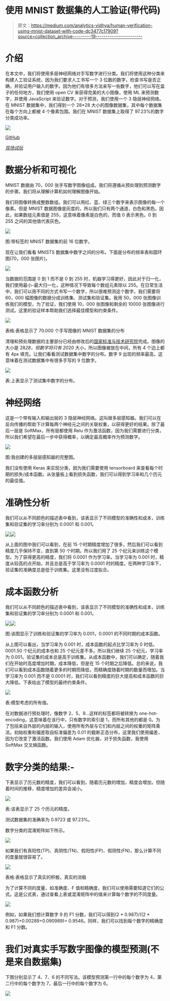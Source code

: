 # 使用 MNIST 数据集的人工验证(带代码)

> 原文：<https://medium.com/analytics-vidhya/human-verification-using-mnist-dataset-with-code-dc3477c17909?source=collection_archive---------19----------------------->

# 介绍

在本文中，我们将使用多层神经网络对手写数字进行分类。我们将使用这种分类来构建人工验证系统，因为我们要求人工书写一个 3 位数的数字，检查书写是否正确，并验证用户输入的数字。因为他们有很多方法来写一些数字，他们可以写在盒子的任何地方，我们使用 open CV 来获得完美的大小图像，使用 ML 来预测数字，并使用 JavaScript 来验证数字。对于预测，我们使用一个 3 隐层神经网络。在 MNIST 数据集中，我们得到一个 28*28 大小的图像数据集，其中每个数据集在每个方向上都被 4 个像素包围。我们在 MNIST 数据集上取得了 97.23%的数字分类成功率。

![](img/c52d562abbb35b1780d44eeb16528830.png)

[GitHub](https://github.com/srinivaskool/Human_Verification)

[*现场试玩*](https://srinivaskool.github.io/Human_Verification/)

# 数据分析和可视化

MNIST 数据由 70，000 张手写数字图像组成。我们将遵循从预处理到预测数字的步骤。我们将从理解计算机如何理解图像开始。

我们将图像转换成整数数组。我们可以用红、蓝、绿三个数字来表示图像的每一个像素。但是 MNIST 数据图像是灰度的，所以我们只有两个通道，白色和黑色。因此，如果数组元素值是 255，这意味着像素是白色的，而值 0 表示黑色。0 到 255 之间的其他值代表灰色。

![](img/731a2d36d0668f788c22032103a1ac34.png)

图:带标签的 MNIST 数据集的前 16 位数字。

现在让我们看看 MNISTS 数据集中数字之间的分布。下面是分布的频率表和圆环图(70，000 张图片)。

![](img/3b7490b450cef75d2e723832b8b31a21.png)

当数据的范围是 0 到 1 而不是 0 到 255 时，机器学习得更好，因此对于归一化，我们使用最小-最大归一化，这种情况下导致每个数组元素除以 255。在日常生活中，我们可以用不同的方式书写一个数字，所以很难预测这个数字。我们需要将 60，000 幅图像的数据分成训练集、测试集和验证集。我用 50，000 张图像训练我们的模型，为了验证，我们使用 10，000 张图像和剩余的 10000 张图像进行测试。这里的验证样本帮助我们选择最佳模型和约束条件。

![](img/0c5d5a5ff41578b180d4482bf3d3d58a.png)

表格:表格显示了 70.000 个手写图像的 MNIST 数据集的分布

清理和预处理数据的主要部分已经由修改后的[国家标准与技术研究院](https://www.blogger.com/u/3/blog/post/edit/6845097395694165650/453712064123607061#)完成。图像的大小是 28*28，但数字将只有 20*20 大小，所以图像被放在中间，所有 4 个边上都有 4px 填充。让我们看看测试数据集中数字的分布。数字 9 出现的频率最高，这意味着在测试数据集中有很多手写的 9 位数字。

![](img/8cabdcfd7d15333504e6e164db437217.png)

表:上表显示了测试集中数字的分布。

# 神经网络

这是一个带有输入和输出层的 3 隐层神经网络。这叫做多层感知器。我们可以在反向传播的帮助下计算每两个神经元之间的关联权重，以获得更好的结果。除了最后一层是 SoftMax，所有层都使用 Relu 作为激活函数，因为我们需要进行分类，所以我们希望在最后一步中获得概率，以确定最高概率作为预测数字。

![](img/59c152844e2bec2b90c0eaa1f71ff645.png)

图:我创建的多层层感知器的完整图。

我们没有使用 Keras 来实现分类，因为我们需要使用 tensorboard 来查看每个时期的损失/成本函数。从张量板上看到损失函数，我们可以得到学习率和几个历元的最佳值。

# 准确性分析

我们可以从不同颜色的描述表中看到，该表显示了不同模型的准确性和成本，训练集和验证集的学习率分别为 0.0001 和 0.001。

![](img/ce3dc1f1aa1501e30d7e21f38d734555.png)![](img/7a4c66c7b1234c0fec9664f1e13ca912.png)

从上面的图中我们可以看到，在前 15 个时期精度增加了很多，然后我们可以看到精度几乎保持不变，直到第 50 个时期。所以我们用了 25 个纪元来训练这个模型。为了获得更高的精度，我们将 0.0001 作为学习率。当学习率为 0.001 时，精度从较高的点开始，并且总是高于学习率为 0.0001 时的精度。在两种学习率下，验证集的准确度总是低于训练集。这里没有过度拟合。

# 成本函数分析

我们可以从不同颜色的描述表中看到，该表显示了不同模型的准确性和成本，训练集和验证集的学习率分别为 0.0001 和 0.001。

![](img/1d5548235f4c0b71d1003ce7a9e8a93c.png)![](img/71044c179517faf47e5b4247acd8f9b7.png)

图:该图显示了训练和验证集的学习率为 0.001，0.0001 的不同时期的成本函数。

从上图可以看出，当学习率为 0.001 时，成本函数的起点比学习率为 0 时低。0001.50 个纪元的成本也和 25 个纪元差不多。所以我们继续 25 个纪元，学习率为 0.001。验证集的成本总是高于训练集。从成本函数中，我们可以确定，随着我们在开始时高度增加时期，成本降低，但是在 15 个时期之后降低。总的来说，我们可以看到成本函数随着更多的时期而降低，而精确度随着时期的数量而增加。当学习率为 0.001 而不是 0.0001 时，我们可以看到精度的巨大提高和成本函数的巨大降低。下表给出了模型的最终约束条件。

![](img/e203f06ea6b9a053ebb74cbe848137b8.png)

表:模型考虑的所有值。

在对数据进行预处理时，像数字 2、5、9…这样的标签都将被转换为 one-hot-encoding，这意味着在该行中，只有数字的索引是 1，而所有其他的都是 0。为了包括来自外层的内层的输入，使用所有外层与它们和内层之间的权重的矩阵乘法。初始权重和偏差取自标准偏差为 0.01 的截断正态分布，这里我们使用偏差，因为它改变了激活函数。我们使用 Adam 优化器，对于损失函数，我使用 SoftMax 交叉熵函数。

# 数字分类的结果:-

下表显示了历元数的精度，我们可以看到，随着历元数的增加，精度会增加，但随着时间的推移，精度增加的差异会减小。

![](img/78c5bb88e96839eefd0b7c1bc3a4be74.png)

表:该表显示了 25 个历元的精度。

测试数据集的准确率为 0.9723 或 97.23%。

数字分类的混淆矩阵如下所示。

![](img/c1ec26f5706e486ed67207f5292e7fba.png)

如果我们有真阳性(TP)、真阴性(TN)、假阳性(FP)、假阴性(FN)，那么计算不同的度量就很容易了。

![](img/007055731a967ba5a908a0d24dc586f2.png)

表格:表格显示了真实的积极，真实的消极

为了计算不同的度量，如准确度、F 值和精确度，我们可以使用需要知道它们的公式。这是公式表，通过查看上表或混淆矩阵中的值来计算每个数字的不同度量。

![](img/aae92d466ff88998d4e5cbf4e2a8b774.png)

例如，如果我们想计算数字 9 的 F1 分数，我们可以得到(2 * 0.987)/((2 * 0.987)+0.00289+0.090989)= 0.9546。同样，我们可以找到每个数字的精确度和 F1 分数。

# 我们对真实手写数字图像的模型预测(不是来自数据集)

下图分别显示了 4、7、6 的不同写法。该模型预测第一行中的每个数字为 4，第二行中的每个数字为 7，最后一行中的每个数字为 6。

![](img/7a796b5d1ce3ff0270830f6711dd9451.png)